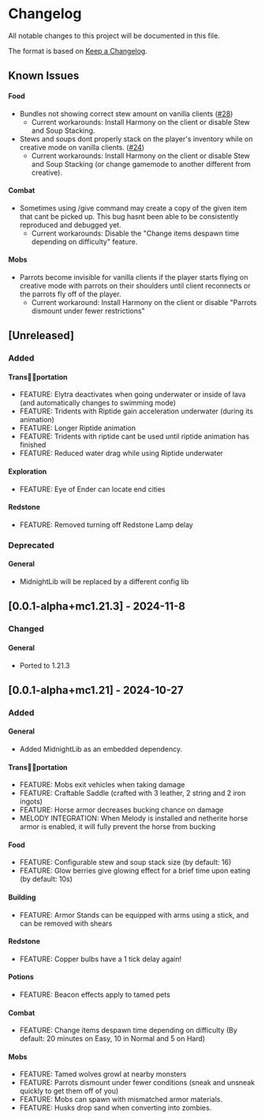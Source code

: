 # Changelog

All notable changes to this project will be documented in this file.

The format is based on [Keep a Changelog](https://keepachangelog.com/en/1.1.0/).

## Known Issues

#### Food

- Bundles not showing correct stew amount on vanilla clients ([#28](https://github.com/Team-Symphony/Harmony/issues/28))
  - Current workarounds: Install Harmony on the client or disable Stew and Soup Stacking.
- Stews and soups dont properly stack on the player's inventory while on creative mode on vanilla clients. ([#24](https://github.com/Team-Symphony/Harmony/issues/24))
    - Current workarounds: Install Harmony on the client or disable Stew and Soup Stacking (or change gamemode to another different from creative).

#### Combat

- Sometimes using /give command may create a copy of the given item that cant be picked up. This bug hasnt been able to be consistently reproduced and debugged yet.
    - Current workarounds: Disable the "Change items despawn time depending on difficulty" feature.

#### Mobs

- Parrots become invisible for vanilla clients if the player starts flying on creative mode with parrots on their shoulders until client reconnects or the parrots fly off of the player.
    - Current workaround: Install Harmony on the client or disable "Parrots dismount under fewer restrictions"

## [Unreleased]

### Added

#### Trans🏳️‍⚧️portation

- FEATURE: Elytra deactivates when going underwater or inside of lava (and automatically changes to swimming mode)
- FEATURE: Tridents with Riptide gain acceleration underwater (during its animation)
- FEATURE: Longer Riptide animation
- FEATURE: Tridents with riptide cant be used until riptide animation has finished
- FEATURE: Reduced water drag while using Riptide underwater

#### Exploration

- FEATURE: Eye of Ender can locate end cities

#### Redstone

- FEATURE: Removed turning off Redstone Lamp delay

### Deprecated

#### General

- MidnightLib will be replaced by a different config lib

## [0.0.1-alpha+mc1.21.3] - 2024-11-8

### Changed

#### General

- Ported to 1.21.3

## [0.0.1-alpha+mc1.21] - 2024-10-27

### Added

#### General

- Added MidnightLib as an embedded dependency.

#### Trans🏳️‍⚧️portation

- FEATURE: Mobs exit vehicles when taking damage
- FEATURE: Craftable Saddle (crafted with 3 leather, 2 string and 2 iron ingots)
- FEATURE: Horse armor decreases bucking chance on damage
- MELODY INTEGRATION: When Melody is installed and netherite horse armor is enabled, it will fully prevent the horse from bucking

#### Food

- FEATURE: Configurable stew and soup stack size (by default: 16)
- FEATURE: Glow berries give glowing effect for a brief time upon eating (by default: 10s)

#### Building

- FEATURE: Armor Stands can be equipped with arms using a stick, and can be removed with shears

#### Redstone

- FEATURE: Copper bulbs have a 1 tick delay again!

#### Potions

- FEATURE: Beacon effects apply to tamed pets

#### Combat

- FEATURE: Change items despawn time depending on difficulty (By default: 20  minutes on Easy, 10 in Normal and 5 on Hard)

#### Mobs

- FEATURE: Tamed wolves growl at nearby monsters
- FEATURE: Parrots dismount under fewer conditions (sneak and unsneak quickly to get them off of you)
- FEATURE: Mobs can spawn with mismatched armor materials.
- FEATURE: Husks drop sand when converting into zombies.

